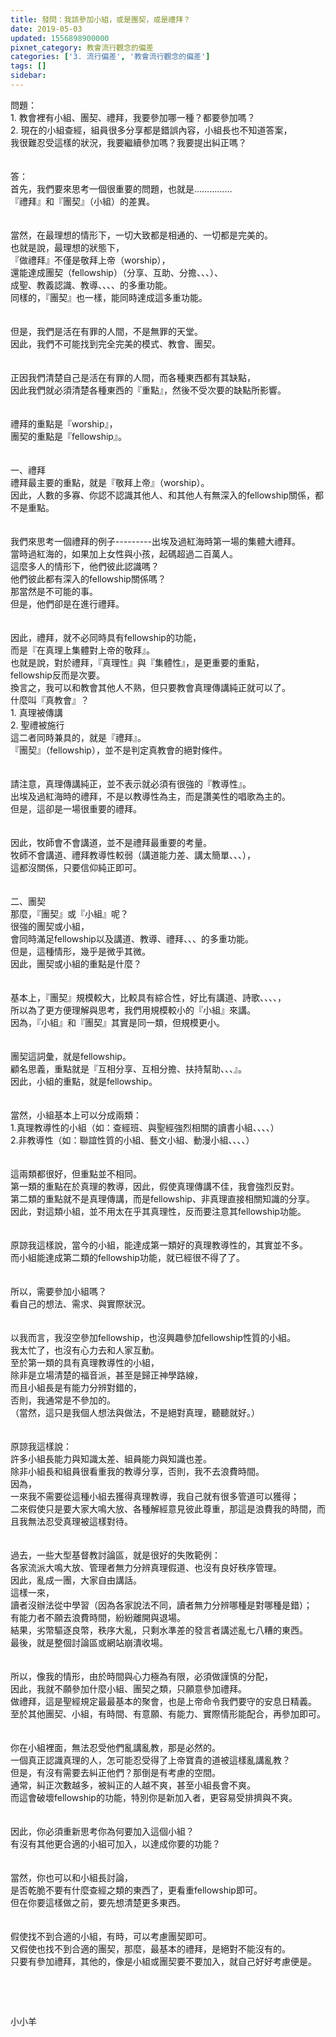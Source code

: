 ```yaml
---
title: 發問：我該參加小組，或是團契，或是禮拜？
date: 2019-05-03
updated: 1556898900000
pixnet_category: 教會流行觀念的偏差
categories: ['3. 流行偏差', '教會流行觀念的偏差']
tags: []
sidebar: 
---
```


<div>問題：</div>
<div>1. 教會裡有小組、團契、禮拜，我要參加哪一種？都要參加嗎？</div>
<div>2. 現在的小組查經，組員很多分享都是錯誤內容，小組長也不知道答案，</div>
<div>我很難忍受這樣的狀況，我要繼續參加嗎？我要提出糾正嗎？</div>
<div> </div>
<div> </div>
<div>答：</div>
<div>首先，我們要來思考一個很重要的問題，也就是……………</div>
<div>『禮拜』和『團契』（小組）的差異。</div>
<div> </div>
<div> </div>
<div>當然，在最理想的情形下，一切大致都是相通的、一切都是完美的。</div>
<div>也就是說，最理想的狀態下，</div>
<div>『做禮拜』不僅是敬拜上帝（worship），</div>
<div>還能達成團契（fellowship）（分享、互助、分擔、、、）、</div>
<div>成聖、教義認識、教導、、、、的多重功能。</div>
<div>同樣的，『團契』也一樣，能同時達成這多重功能。</div>
<div> </div>
<div> </div>
<div>但是，我們是活在有罪的人間，不是無罪的天堂。</div>
<div>因此，我們不可能找到完全完美的模式、教會、團契。</div>
<div> </div>
<div> </div>
<div>正因我們清楚自己是活在有罪的人間，而各種東西都有其缺點，</div>
<div>因此我們就必須清楚各種東西的『重點』，然後不受次要的缺點所影響。</div>
<div> </div>
<div> </div>
<div>禮拜的重點是『worship』，</div>
<div>團契的重點是『fellowship』。</div>
<div> </div>
<div> </div>
<div>一、禮拜</div>
<div>禮拜最主要的重點，就是『敬拜上帝』（worship）。</div>
<div>因此，人數的多寡、你認不認識其他人、和其他人有無深入的fellowship關係，都不是重點。</div>
<div> </div>
<div> </div>
<div>我們來思考一個禮拜的例子---------出埃及過紅海時第一場的集體大禮拜。</div>
<div>當時過紅海的，如果加上女性與小孩，起碼超過二百萬人。</div>
<div>這麼多人的情形下，他們彼此認識嗎？</div>
<div>他們彼此都有深入的fellowship關係嗎？</div>
<div>那當然是不可能的事。</div>
<div>但是，他們卻是在進行禮拜。</div>
<div> </div>
<div> </div>
<div>因此，禮拜，就不必同時具有fellowship的功能，</div>
<div>而是『在真理上集體對上帝的敬拜』。</div>
<div>也就是說，對於禮拜，『真理性』與『集體性』，是更重要的重點，</div>
<div>fellowship反而是次要。</div>
<div>換言之，我可以和教會其他人不熟，但只要教會真理傳講純正就可以了。</div>
<div>什麼叫『真教會』？</div>
<div>1.<span style="white-space:pre"> </span>真理被傳講</div>
<div>2.<span style="white-space:pre"> </span>聖禮被施行</div>
<div>這二者同時兼具的，就是『禮拜』。</div>
<div>『團契』（fellowship），並不是判定真教會的絕對條件。</div>
<div> </div>
<div> </div>
<div>請注意，真理傳講純正，並不表示就必須有很強的『教導性』。</div>
<div>出埃及過紅海時的禮拜，不是以教導性為主，而是讚美性的唱歌為主的。</div>
<div>但是，這卻是一場很重要的禮拜。</div>
<div> </div>
<div> </div>
<div>因此，牧師會不會講道，並不是禮拜最重要的考量。</div>
<div>牧師不會講道、禮拜教導性較弱（講道能力差、講太簡單、、、），</div>
<div>這都沒關係，只要信仰純正即可。</div>
<div> </div>
<div> </div>
<div>二、團契</div>
<div>那麼，『團契』或『小組』呢？</div>
<div>很強的團契或小組，</div>
<div>會同時滿足fellowship以及講道、教導、禮拜、、、的多重功能。</div>
<div>但是，這種情形，幾乎是微乎其微。</div>
<div>因此，團契或小組的重點是什麼？</div>
<div> </div>
<div> </div>
<div>基本上，『團契』規模較大，比較具有綜合性，好比有講道、詩歌、、、、，</div>
<div>所以為了更方便理解與思考，我們用規模較小的『小組』來講。</div>
<div>因為，『小組』和『團契』其實是同一類，但規模更小。</div>
<div> </div>
<div> </div>
<div>團契這詞彙，就是fellowship。</div>
<div>顧名思義，重點就是『互相分享、互相分擔、扶持幫助、、、』。</div>
<div>因此，小組的重點，就是fellowship。</div>
<div> </div>
<div> </div>
<div>當然，小組基本上可以分成兩類：</div>
<div>1.真理教導性的小組（如：查經班、與聖經強烈相關的讀書小組、、、、）</div>
<div>2.非教導性（如：聯誼性質的小組、藝文小組、動漫小組、、、、）</div>
<div> </div>
<div> </div>
<div>這兩類都很好，但重點並不相同。</div>
<div>第一類的重點在於真理的教導，因此，假使真理傳講不佳，我會強烈反對。</div>
<div>第二類的重點就不是真理傳講，而是fellowship、非真理直接相關知識的分享。</div>
<div>因此，對這類小組，並不用太在乎其真理性，反而要注意其fellowship功能。</div>
<div> </div>
<div> </div>
<div>原諒我這樣說，當今的小組，能達成第一類好的真理教導性的，其實並不多。</div>
<div>而小組能達成第二類的fellowship功能，就已經很不得了了。</div>
<div> </div>
<div> </div>
<div>所以，需要參加小組嗎？</div>
<div>看自己的想法、需求、與實際狀況。</div>
<div> </div>
<div> </div>
<div>以我而言，我沒空參加fellowship，也沒興趣參加fellowship性質的小組。</div>
<div>我太忙了，也沒有心力去和人家互動。</div>
<div>至於第一類的具有真理教導性的小組，</div>
<div>除非是立場清楚的福音派，甚至是歸正神學路線，</div>
<div>而且小組長是有能力分辨對錯的，</div>
<div>否則，我通常是不參加的。</div>
<div>（當然，這只是我個人想法與做法，不是絕對真理，聽聽就好。）</div>
<div> </div>
<div> </div>
<div>原諒我這樣說：</div>
<div>許多小組長能力與知識太差、組員能力與知識也差。</div>
<div>除非小組長和組員很看重我的教導分享，否則，我不去浪費時間。</div>
<div>因為，</div>
<div>一來我不需要從這種小組去獲得真理教導，我自己就有很多管道可以獲得；</div>
<div>二來假使只是要大家大鳴大放、各種解經意見彼此尊重，那這是浪費我的時間，而且我無法忍受真理被這樣對待。</div>
<div> </div>
<div> </div>
<div>過去，一些大型基督教討論區，就是很好的失敗範例：</div>
<div>各家流派大鳴大放、管理者無力分辨真理假道、也沒有良好秩序管理。</div>
<div>因此，亂成一團，大家自由講話。</div>
<div>這樣一來，</div>
<div>讀者沒辦法從中學習（因為各家說法不同，讀者無力分辨哪種是對哪種是錯）；</div>
<div>有能力者不願去浪費時間，紛紛離開與退場。</div>
<div>結果，劣幣驅逐良幣，秩序大亂，只剩水準差的發言者講述亂七八糟的東西。</div>
<div>最後，就是整個討論區或網站崩潰收場。</div>
<div> </div>
<div> </div>
<div>所以，像我的情形，由於時間與心力極為有限，必須做謹慎的分配，</div>
<div>因此，我就不願參加什麼小組、團契之類，只願意參加禮拜。</div>
<div>做禮拜，這是聖經規定最最基本的聚會，也是上帝命令我們要守的安息日精義。</div>
<div>至於其他團契、小組，有時間、有意願、有能力、實際情形能配合，再參加即可。</div>
<div> </div>
<div> </div>
<div>你在小組裡面，無法忍受他們亂講亂教，那是必然的。</div>
<div>一個真正認識真理的人，怎可能忍受得了上帝寶貴的道被這樣亂講亂教？</div>
<div>但是，有沒有需要去糾正他們？那倒是有考慮的空間。</div>
<div>通常，糾正次數越多，被糾正的人越不爽，甚至小組長會不爽。</div>
<div>而這會破壞fellowship的功能，特別你是新加入者，更容易受排擠與不爽。</div>
<div> </div>
<div> </div>
<div>因此，你必須重新思考你為何要加入這個小組？</div>
<div>有沒有其他更合適的小組可加入，以達成你要的功能？</div>
<div> </div>
<div> </div>
<div>當然，你也可以和小組長討論，</div>
<div>是否乾脆不要有什麼查經之類的東西了，更看重fellowship即可。</div>
<div>但在你要這樣做之前，要先想清楚更多東西。</div>
<div> </div>
<div> </div>
<div>假使找不到合適的小組，有時，可以考慮團契即可。</div>
<div>又假使也找不到合適的團契，那麼，最基本的禮拜，是絕對不能沒有的。</div>
<div>只要有參加禮拜，其他的，像是小組或團契要不要加入，就自己好好考慮便是。</div>
<p> </p>
<p> </p>
<p>小小羊</p>
